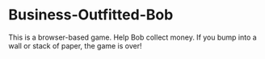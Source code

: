 # Business-Outfitted-Bob

This is a browser-based game. Help Bob collect money. If you bump into a wall or stack of paper, the game is over!
